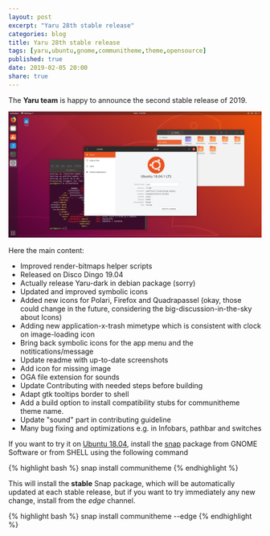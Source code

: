 ```yaml
---
layout: post
excerpt: "Yaru 28th stable release"
categories: blog
title: Yaru 28th stable release
tags: [yaru,ubuntu,gnome,communitheme,theme,opensource]
published: true
date: 2019-02-05 20:00
share: true
---
```


The **Yaru team** is happy to announce the second stable release of 2019.

![yaru-release-pic](/images/ubuntu-yaru.png)

Here the main content:

- Improved render-bitmaps helper scripts
- Released on Disco Dingo 19.04
- Actually release Yaru-dark in debian package (sorry)
- Updated and improved symbolic icons 
- Added new icons for Polari, Firefox and Quadrapassel (okay, those could change in the future, considering the big-discussion-in-the-sky about Icons)
- Adding new application-x-trash mimetype which is consistent with clock on image-loading icon
- Bring back symbolic icons for the app menu and the notitications/message
- Update readme with up-to-date screenshots
- Add icon for missing image
- OGA file extension for sounds
- Update Contributing with needed steps before building
- Adapt gtk tooltips border to shell
- Add a build option to install compatibility stubs for communitheme theme name.
- Update "sound" part in contributing guideline
- Many bug fixing and optimizations e.g. in Infobars, pathbar and switches


If you want to try it on [Ubuntu 18.04](https://www.ubuntu.com/download/desktop), install the [snap](https://snapcraft.io/communitheme) package from GNOME Software or from SHELL using the following command

{% highlight bash %}
snap install communitheme
{% endhighlight %}

This will install the **stable** Snap package, which will be automatically updated at each stable release, but if you want to try immediately any new change, install from the *edge* channel.

{% highlight bash %}
snap install communitheme --edge
{% endhighlight %}
